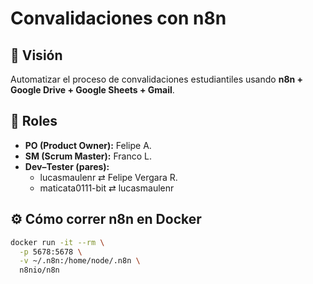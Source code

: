 # Convalidaciones con n8n

## 🎯 Visión
Automatizar el proceso de convalidaciones estudiantiles usando **n8n + Google Drive + Google Sheets + Gmail**.

## 👥 Roles
- **PO (Product Owner):** Felipe A.
- **SM (Scrum Master):** Franco L.
- **Dev–Tester (pares):**
  - lucasmaulenr ⇄ Felipe Vergara R.
  - maticata0111-bit ⇄ lucasmaulenr

## ⚙️ Cómo correr n8n en Docker
```bash
docker run -it --rm \
  -p 5678:5678 \
  -v ~/.n8n:/home/node/.n8n \
  n8nio/n8n

